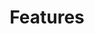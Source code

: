 ---
aliases:
  - "/features/_index/"
title: "Features"
layout: "custom-tag-list"
tag: "features"
---